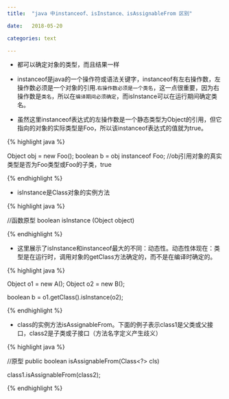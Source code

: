 ```yaml
---
title:  "java 中instanceof、isInstance、isAssignableFrom 区别"

date:   2018-05-20

categories: text

---
```


* 都可以确定对象的类型，而且结果一样

* instanceof是java的一个操作符或语法关键字，instanceof有左右操作数，左操作数必须是一个对象的引用.`右操作数必须是一个类名`，这一点很重要，因为右操作数是`类名`，所以在`编译期间必须确定`，而isInstance可以在运行期间确定类名。

* 虽然这里instanceof表达式的左操作数是一个静态类型为Object的引用，但它指向的对象的实际类型是Foo，所以该instanceof表达式的值就为true。

{% highlight java %}

Object obj = new Foo();
boolean b = obj instanceof Foo; //obj引用对象的真实类型是否为Foo类型或Foo的子类，true

{% endhighlight %}

* isInstance是Class对象的实例方法

{% highlight java %}

//函数原型
boolean isInstance (Object object)

{% endhighlight %}

* 这里展示了isInstance和instanceof最大的不同：动态性。动态性体现在：类型是在运行时，调用对象的getClass方法确定的，而不是在编译时确定的。

{% highlight java %}

Object o1 = new A();
Object o2 = new B();

boolean b = o1.getClass().isInstance(o2);

{% endhighlight %}

* class的实例方法isAssignableFrom。下面的例子表示class1是父类或父接口，class2是子类或子接口（方法名字定义产生歧义）

{% highlight java %}

//原型  public boolean isAssignableFrom(Class<?> cls)

class1.isAssignableFrom(class2);

{% endhighlight %}

